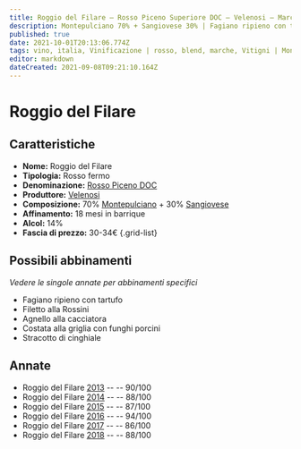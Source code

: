 ```yaml
---
title: Roggio del Filare – Rosso Piceno Superiore DOC – Velenosi – Marche (IT) – 30-34€ – 3★-5★
description: Montepulciano 70% + Sangiovese 30% | Fagiano ripieno con tartufo – Filetto alla Rossini – Agnello alla cacciatora – Costata alla griglia – Stracotto di cinghiale
published: true
date: 2021-10-01T20:13:06.774Z
tags: vino, italia, Vinificazione | rosso, blend, marche, Vitigni | Montepulciano, Valutazioni | 5 stelle, Vitigni | Sangiovese, Fagiano ripieno con tartufo, Filetto alla Rossini, Alimento | agnello, Aromatizzazione | alla cacciatora, Costata alla griglia, Stracotto di cinghiale, Prezzi | 30-34€
editor: markdown
dateCreated: 2021-09-08T09:21:10.164Z
---
```


# Roggio del Filare

## Caratteristiche
- **Nome:** Roggio del Filare
- **Tipologia:** Rosso fermo
- **Denominazione:** [Rosso Piceno DOC](/denominazioni/Italia/Marche/DOC/Rosso-Piceno)
- **Produttore:** [Velenosi](/produttori/Italia/Marche/Velenosi) 
- **Composizione:** 70% [Montepulciano](/vitigni/Italia/bacca-nera/montepulciano) + 30% [Sangiovese](/vitigni/Italia/bacca-nera/sangiovese)
- **Affinamento:** 18 mesi in barrique
- **Alcol:** 14%
- **Fascia di prezzo:** 30-34€
{.grid-list}



## Possibili abbinamenti
*Vedere le singole annate per abbinamenti specifici*

- Fagiano ripieno con tartufo
- Filetto alla Rossini
- Agnello alla cacciatora
- Costata alla griglia con funghi porcini
- Stracotto di cinghiale

## Annate
- Roggio del Filare [2013](/vini/Italia/Marche/Velenosi/Roggio-del-Filare/2013) -- <span class="star-4"></span> -- 90/100
- Roggio del Filare [2014](/vini/Italia/Marche/Velenosi/Roggio-del-Filare/2014) -- <span class="star-3"></span> -- 88/100
- Roggio del Filare [2015](/vini/Italia/Marche/Velenosi/Roggio-del-Filare/2015) -- <span class="star-3"></span> -- 87/100
- Roggio del Filare [2016](/vini/Italia/Marche/Velenosi/Roggio-del-Filare/2016) -- <span class="star-5"></span> -- 94/100
- Roggio del Filare [2017](/vini/Italia/Marche/Velenosi/Roggio-del-Filare/2017) -- <span class="star-3"></span> -- 86/100
- Roggio del Filare [2018](/vini/Italia/Marche/Velenosi/Roggio-del-Filare/2018) -- <span class="star-3"></span> -- 88/100



